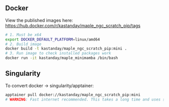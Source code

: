 ## Docker

View the published images here: https://hub.docker.com/r/kastanday/maple_ngc_scratch_pip/tags


```bash
# 1. Must be x64
export DOCKER_DEFAULT_PLATFORM=linux/amd64
# 2. Build image
docker build -t kastanday/maple_ngc_scratch_pip:mini .
# 3. Run image to check installed packages work
docker run -it kastanday/maple_minimamba /bin/bash
```

## Singularity

To convert docker -> singularity/apptainer: 

```bash
apptainer pull docker://kastanday/maple_ngc_scratch_pip:mini
# WARNING: Fast internet recommended. This takes a long time and uses significant disk space.
 ```
 
